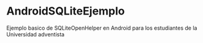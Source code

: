 # AndroidSQLiteEjemplo
Ejemplo basico de SQLiteOpenHelper en Android para los estudiantes de la Universidad adventista
